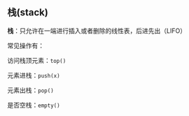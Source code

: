 ## 栈(stack)

**栈**：只允许在一端进行插入或者删除的线性表，后进先出（LIFO）

常见操作有：

访问栈顶元素：`top()`

元素进栈：`push(x)`

元素出栈：`pop()`

是否空栈：`empty()`






